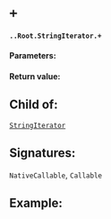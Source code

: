 # `+`

#### `..Root.StringIterator.+`

#### Parameters:

#### Return value:

## Child of:

[`StringIterator`](docs..Root.StringIterator.md)

## Signatures:

`NativeCallable`, `Callable`



## Example:

